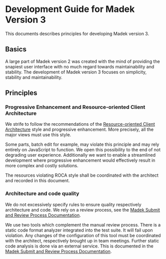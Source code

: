 Development Guide for Madek Version 3
=====================================

This documents describes principles for developing Madek version 3.


Basics
---------

A large part of Madek version 2 was created with the mind of providing the
snapiest user interface with no much regard towards maintainability and
stability. The development of Madek version 3 focuses on simplicity, stability
and maintainability. 


Principles
----------

### Progressive Enhancement and Resource-oriented Client Architecture

We strife to follow the recommendations of the [Resource-oriented Client
Architecture][] style and progressive enhancement. More precisely, all the
major views must use this style.  

Some parts, batch edit for example, may violate this principle and may rely
entirely on JavaScript to function. We open this possibility to the end of not
degrading user experience. Additionally we want to enable a streamlined
development where progressive enhancement would effectively result in more
complex and costly solutions. 

The resources violating ROCA style shall be coordinated with the architect and
recorded in this document. 





### Architecture and code quality 

We do not excessively specify rules to ensure quality respectively architecture
and code. We rely on a review process, see the [Madek Submit and Review Process
Documentation][].

We use two tools which complement the manual review process. There is a static
code format analyzer integrated into the test suite. It will fail upon
violation. Any changes of the configuration of this tool must be coordinated
with the architect, respectively brought up in team meetings. Further static
code analysis is done via an external service. This is documented in the [Madek
Submit and Review Process Documentation][].


  [Madek Submit and Review Process Documentation]: ./submit_and_review_process.md
  [Resource-oriented Client Architecture]: http://roca-style.org/
